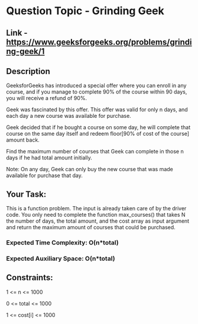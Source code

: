 # Question Topic - Grinding Geek

## Link - https://www.geeksforgeeks.org/problems/grinding-geek/1

## Description

GeeksforGeeks has introduced a special offer where you can enroll in any course, and if you manage to complete 90% of the course within 90 days, you will receive a refund of 90%.

Geek was fascinated by this offer. This offer was valid for only n days, and each day a new course was available for purchase. 

Geek decided that if he bought a course on some day, he will complete that course on the same day itself and redeem floor[90% of cost of the course] amount back. 

Find the maximum number of courses that Geek can complete in those n days if he had total amount initially.

Note: On any day, Geek can only buy the new course that was made available for purchase that day.

## Your Task:
This is a function problem. The input is already taken care of by the driver code. 
You only need to complete the function max_courses() that takes N the number of days, the total amount, and the cost array as input argument and return the maximum amount of courses that could be purchased.

### Expected Time Complexity: O(n*total)

### Expected Auxiliary Space: O(n*total)

## Constraints:

1 <= n <= 1000

0 <= total <= 1000

1 <= cost[i] <= 1000

